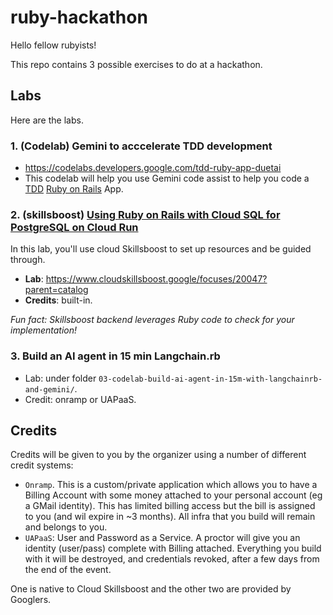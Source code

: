 # ruby-hackathon

Hello fellow rubyists!

This repo contains 3 possible exercises to do at a hackathon.

## Labs

Here are the labs.

### 1. (Codelab) Gemini to acccelerate TDD development

* https://codelabs.developers.google.com/tdd-ruby-app-duetai
* This codelab will help you use Gemini code assist to help you code a [TDD](https://it.wikipedia.org/wiki/Test_driven_development)
  [Ruby on Rails](https://rubyonrails.org/) App.

### 2. (skillsboost) [Using Ruby on Rails with Cloud SQL for PostgreSQL on Cloud Run](https://www.cloudskillsboost.google/focuses/20047?parent=catalog)

In this lab, you'll use cloud Skillsboost to set up resources and be guided through.

* **Lab**: https://www.cloudskillsboost.google/focuses/20047?parent=catalog
* **Credits**: built-in.

_Fun fact: Skillsboost backend leverages Ruby code to check for your implementation!_

### 3.  Build an AI agent in 15 min Langchain.rb

* Lab: under folder `03-codelab-build-ai-agent-in-15m-with-langchainrb-and-gemini/`.
* Credit: onramp or UAPaaS.

## Credits

Credits will be given to you by the organizer using a number of different credit systems:

* `Onramp`. This is a custom/private application which allows you to have a Billing Account with some money attached to your personal account (eg a GMail identity). This has limited billing access but the bill is assigned to you (and wil expire in ~3 months). All infra that you build will remain and belongs to you.
* `UAPaaS`: User and Password as a Service. A proctor will give you an identity (user/pass) complete with Billing attached. Everything you build with it will be destroyed, and credentials revoked, after a few days from the end of the event.

One is native to Cloud Skillsboost and the other two are provided by Googlers.
